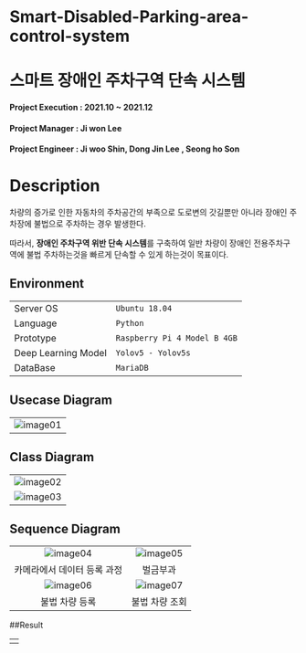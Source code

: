 # Smart-Disabled-Parking-area-control-system
# 스마트 장애인 주차구역 단속 시스템

#### Project Execution : 2021.10 ~ 2021.12
#### Project Manager : Ji won Lee
#### Project Engineer : Ji woo Shin, Dong Jin Lee , Seong ho Son 

# Description
차량의 증가로 인한 자동차의 주차공간의 부족으로 도로변의 갓길뿐만 
아니라 장애인 주차장에 불법으로 주차하는 경우 발생한다.

따라서, **장애인 주차구역 위반 단속 시스템**를 구축하여 일반 차량이 장애인 전용주차구역에 불법 주차하는것을
빠르게 단속할 수 있게 하는것이 목표이다.

## Environment
|                   |                                |
|-------------------|-------------------------------|
|Server OS	 		|`Ubuntu 18.04 	`				 |    
|Language			|`Python`
|Prototype      	|`Raspberry Pi 4 Model B 4GB`
|Deep Learning Model|`Yolov5 - Yolov5s`
|DataBase			|`MariaDB`

## Usecase Diagram
||
|:---:|
| ![image01](https://user-images.githubusercontent.com/68945145/156536705-a2da50ba-ca22-49ec-a361-8ba49fc7e768.png)|

## Class Diagram 
||
|:---:|
| ![image02](https://user-images.githubusercontent.com/68945145/156536810-ba5ced70-512e-4193-badf-2489ee358ded.png) |
| ![image03](https://user-images.githubusercontent.com/68945145/156537028-e77e8ff8-97ea-4276-a104-9ca721923dae.png) |



## Sequence Diagram
|||
|:---:|:---:|
| ![image04](https://user-images.githubusercontent.com/68945145/156537050-52b96f99-bc79-4b14-b535-dc6207c5f7ca.png)  | ![image05](https://user-images.githubusercontent.com/68945145/156537058-c9675e60-ce4d-4de3-aacd-028864e31005.png)  |
|카메라에서 데이터 등록 과정  | 벌금부과 |
| ![image06](https://user-images.githubusercontent.com/68945145/156537231-3dc640c4-8808-4331-97fc-0b29ddb4ef50.png)| ![image07](https://user-images.githubusercontent.com/68945145/156537239-6bc740a6-0db8-4edb-b079-a667bff71db0.png) |
|불법 차량 등록 | 불법 차량 조회|

##Result

||
|:---:|
|    |




